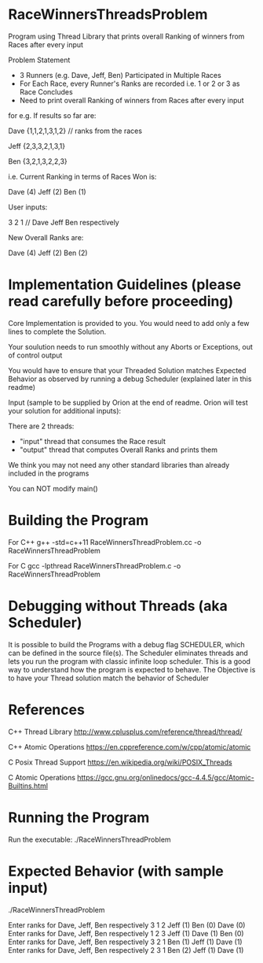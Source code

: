 # RaceWinnersThreadsProblem
Program using Thread Library that prints overall Ranking of winners from Races after every input 

Problem Statement
   - 3 Runners (e.g. Dave, Jeff, Ben) Participated in Multiple Races
   - For Each Race, every Runner's Ranks are recorded i.e. 1 or 2 or 3 as Race Concludes
   - Need to print overall Ranking of winners from Races after every input
 
for e.g. If results so far are:
 
   Dave {1,1,2,1,3,1,2} // ranks from the races
   
   Jeff {2,3,3,2,1,3,1}
   
   Ben  {3,2,1,3,2,2,3}
   
   i.e. Current Ranking in terms of Races Won is:
   
   Dave (4) Jeff (2) Ben (1)
   
   User inputs:
   
   3 2 1 // Dave Jeff Ben respectively
   
   New Overall Ranks are:
   
   Dave (4) Jeff (2) Ben (2)
   
# Implementation Guidelines (please read carefully before proceeding)
Core Implementation is provided to you. You would need to add only a few lines to complete the Solution.
 
Your soulution needs to run smoothly without any Aborts or Exceptions, out of control output
 
You would have to ensure that your Threaded Solution matches Expected Behavior as observed by running a debug Scheduler (explained later in this readme)
    
Input (sample to be supplied by Orion at the end of readme. Orion will test your solution for additional inputs):
   
 There are 2 threads:
   - "input" thread that consumes the Race result
   - "output" thread that computes Overall Ranks and prints them
 
 We think you may not need any other standard libraries than already included in the programs
 
 You can NOT modify main() 

# Building the Program

For C++
g++ -std=c++11 RaceWinnersThreadProblem.cc -o RaceWinnersThreadProblem

For C
gcc -lpthread RaceWinnersThreadProblem.c -o RaceWinnersThreadProblem

# Debugging without Threads (aka Scheduler)
It is possible to build the Programs with a debug flag SCHEDULER, which can be defined in the source file(s). The Scheduler eliminates threads and lets you run the program with classic infinite loop scheduler. This is a good way to understand how the program is expected to behave. 
The Objective is to have your Thread solution match the behavior of Scheduler

# References

C++ Thread Library
http://www.cplusplus.com/reference/thread/thread/

C++ Atomic Operations
https://en.cppreference.com/w/cpp/atomic/atomic

C Posix Thread Support
https://en.wikipedia.org/wiki/POSIX_Threads

C Atomic Operations
https://gcc.gnu.org/onlinedocs/gcc-4.4.5/gcc/Atomic-Builtins.html

# Running the Program

Run the executable: ./RaceWinnersThreadProblem

# Expected Behavior (with sample input)
./RaceWinnersThreadProblem

Enter ranks for Dave, Jeff, Ben respectively
3 1 2
Jeff (1) Ben (0) Dave (0) 
Enter ranks for Dave, Jeff, Ben respectively
1 2 3
Jeff (1) Dave (1) Ben (0) 
Enter ranks for Dave, Jeff, Ben respectively
3 2 1
Ben (1) Jeff (1) Dave (1) 
Enter ranks for Dave, Jeff, Ben respectively
2 3 1
Ben (2) Jeff (1) Dave (1) 
